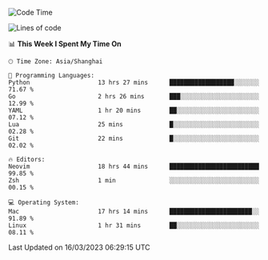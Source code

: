 <!--START_SECTION:waka-->
![Code Time](http://img.shields.io/badge/Code%20Time-1%2C212%20hrs%2039%20mins-blue)

![Lines of code](https://img.shields.io/badge/From%20Hello%20World%20I%27ve%20Written-105.7%20thousand%20lines%20of%20code-blue)

📊 **This Week I Spent My Time On** 

```text
🕑︎ Time Zone: Asia/Shanghai

💬 Programming Languages: 
Python                   13 hrs 27 mins      ██████████████████░░░░░░░   71.67 % 
Go                       2 hrs 26 mins       ███░░░░░░░░░░░░░░░░░░░░░░   12.99 % 
YAML                     1 hr 20 mins        ██░░░░░░░░░░░░░░░░░░░░░░░   07.12 % 
Lua                      25 mins             █░░░░░░░░░░░░░░░░░░░░░░░░   02.28 % 
Git                      22 mins             █░░░░░░░░░░░░░░░░░░░░░░░░   02.02 % 

🔥 Editors: 
Neovim                   18 hrs 44 mins      █████████████████████████   99.85 % 
Zsh                      1 min               ░░░░░░░░░░░░░░░░░░░░░░░░░   00.15 % 

💻 Operating System: 
Mac                      17 hrs 14 mins      ███████████████████████░░   91.89 % 
Linux                    1 hr 31 mins        ██░░░░░░░░░░░░░░░░░░░░░░░   08.11 % 
```


 Last Updated on 16/03/2023 06:29:15 UTC
<!--END_SECTION:waka-->
